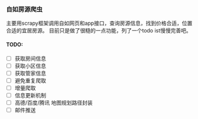 ### 自如房源爬虫
主要用scrapy框架调用自如网页和app接口，查询房源信息，找到价格合适，位置合适的宜居房源。
目前只是做了很糙的一点功能，列了一个todo ist慢慢完善吧。

#### TODO:
- [ ] 获取房间信息
- [ ] 获取小区信息
- [ ] 获取管家信息
- [ ] 避免重复爬取
- [ ] 增量爬取
- [ ] 信息更新机制
- [ ] 高德/百度/腾讯 地图规划路径封装
- [ ] 邮件推送
